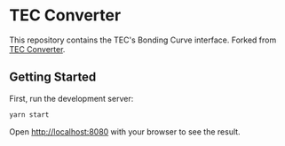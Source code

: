 # TEC Converter

This repository contains the TEC's Bonding Curve interface. Forked from [TEC Converter](https://github.com/CommonsBuild/tec-abc-dashboard).

## Getting Started

First, run the development server:

```bash
yarn start
```

Open [http://localhost:8080](http://localhost:8080) with your browser to see the result.
